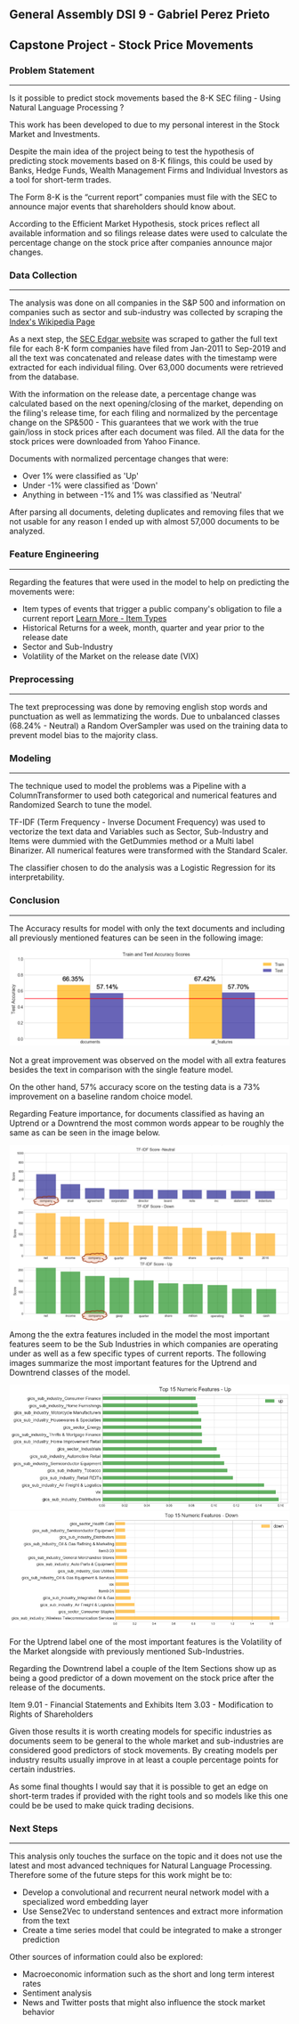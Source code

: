 ## General Assembly DSI 9 - Gabriel Perez Prieto
## Capstone Project - Stock Price Movements

### Problem Statement
---
Is it possible to predict stock movements based the 8-K SEC filing - Using Natural Language Processing ?

This work has been developed to due to my personal interest in the Stock Market and Investments.

Despite the main idea of the project being to test the hypothesis of predicting stock movements based
on 8-K filings, this could be used by Banks, Hedge Funds, Wealth Management Firms and Individual Investors
as a tool for short-term trades.

The Form 8-K is the “current report” companies must file with the SEC to announce major events that
shareholders should know about.

According to the Efficient Market Hypothesis, stock prices reflect all available information and so
filings release dates were used to calculate the percentage change on the stock price after companies
announce major changes.

### Data Collection
---
The analysis was done on all companies in the S&P 500 and information on companies such as sector and
sub-industry was collected by scraping the [Index's Wikipedia Page]((https://en.wikipedia.org/wiki/List_of_S%26P_500_companies))

As a next step, the [SEC Edgar website](https://www.sec.gov/edgar/searchedgar/companysearch.html) was scraped
to gather the full text file for each 8-K form companies have filed from Jan-2011 to Sep-2019 and all the
text was concatenated and release dates with the timestamp were extracted for each individual filing.
Over 63,000 documents were retrieved from the database.

With the information on the release date, a percentage change was calculated based on the next opening/closing
of the market, depending on the filing's release time, for each filing and normalized by the percentage
change on the SP&500 - This guarantees that we work with the true gain/loss in stock prices after each
document was filed. All the data for the stock prices were downloaded from Yahoo Finance.

Documents with normalized percentage changes that were:
- Over 1% were classified as 'Up'
- Under -1% were classified as 'Down'
- Anything in between -1% and 1% was classified as 'Neutral'

After parsing all documents, deleting duplicates and removing files that we not usable for any reason I ended
up with almost 57,000 documents to be analyzed.

### Feature Engineering
---
Regarding the features that were used in the model to help on predicting the movements were:
- Item types of events that trigger a public company's obligation to file a current report [Learn More - Item Types](https://www.sec.gov/fast-answers/answersform8khtm.html)
- Historical Returns for a week, month, quarter and year prior to the release date
- Sector and Sub-Industry
- Volatility of the Market on the release date (VIX)

### Preprocessing
---
The text preprocessing was done by removing english stop words and punctuation as well as lemmatizing the words.
Due to unbalanced classes (68.24% - Neutral) a Random OverSampler was used on the training data to prevent model bias
to the majority class.

### Modeling
---
The technique used to model the problems was a Pipeline with a ColumnTransformer to used both categorical and
numerical features and Randomized Search to tune the model.

TF-IDF (Term Frequency - Inverse Document Frequency) was used to vectorize the text data and Variables such as
Sector, Sub-Industry and Items were dummied with the GetDummies method or a Multi label Binarizer.
All numerical features were transformed with the Standard Scaler.

The classifier chosen to do the analysis was a Logistic Regression for its interpretability.

### Conclusion
---
The Accuracy results for model with only the text documents and including all previously mentioned features
can be seen in the following image:

![Train and Test Accuracy](./images/results.png)

Not a great improvement was observed on the model with all extra features besides the text in comparison with
the single feature model.

On the other hand, 57% accuracy score on the testing data is a 73% improvement on a baseline random choice model.

Regarding Feature importance, for documents classified as having an Uptrend or a Downtrend the most common words
appear to be roughly the same as can be seen in the image below.

![Most Common Words](./images/words.png)

Among the the extra features included in the model the most important features seem to be the Sub Industries in
which companies are operating under as well as a few specific types of current reports. The following images summarize
the most important features for the Uptrend and Downtrend classes of the model.

![Important Features - Up](./images/up.png)
![Important Features - Down](./images/down.png)

For the Uptrend label one of the most important features is the Volatility of the Market alongside with previously
mentioned Sub-Industries.

Regarding the Downtrend label a couple of the Item Sections show up as being a good predictor of a down movement on
the stock price after the release of the documents.

Item 9.01 - Financial Statements and Exhibits
Item 3.03 - Modification to Rights of Shareholders

Given those results it is worth creating models for specific industries as documents seem to be general
to the whole market and sub-industries are considered good predictors of stock movements. By creating models
per industry results usually improve in at least a couple percentage points for certain industries.

As some final thoughts I would say that it is possible to get an edge on short-term trades if provided with
the right tools and so models like this one could be be used to make quick trading decisions.

### Next Steps
---
This analysis only touches the surface on the topic and it does not use the latest and most advanced techniques for
Natural Language Processing. Therefore some of the future steps for this work might be to:

- Develop a convolutional and recurrent neural network model with a specialized word embedding layer
- Use Sense2Vec to understand sentences and extract more information from the text
- Create a time series model that could be integrated to make a stronger prediction

Other sources of information could also be explored:
- Macroeconomic information such as the short and long term interest rates
- Sentiment analysis
- News and Twitter posts that might also influence the stock market behavior
